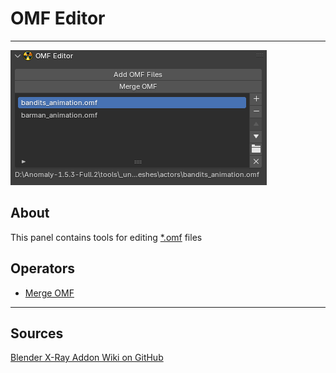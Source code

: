 # OMF Editor

___

![Alt text centered](assets/images/n-panel-omf-editor.png)

## About

This panel contains tools for editing [*.omf](../../../reference/file-formats/animations/omf.md) files

## Operators

- [Merge OMF](../addon-operators/operator-merge-omf.md)

___

## Sources

[Blender X-Ray Addon Wiki on GitHub](https://github.com/PavelBlend/blender-xray/wiki/Panel-OMF-Editor)
